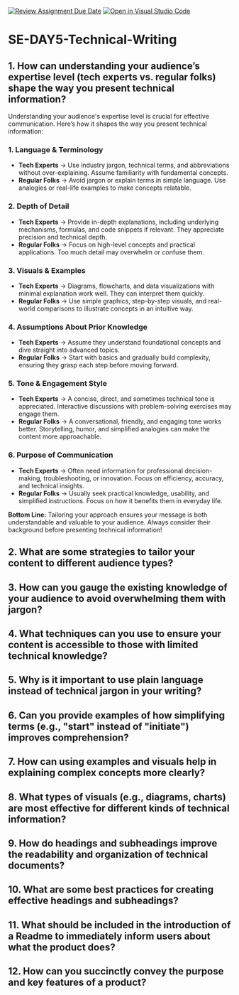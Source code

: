 [![Review Assignment Due Date](https://classroom.github.com/assets/deadline-readme-button-22041afd0340ce965d47ae6ef1cefeee28c7c493a6346c4f15d667ab976d596c.svg)](https://classroom.github.com/a/zsAR-pyY)
[![Open in Visual Studio Code](https://classroom.github.com/assets/open-in-vscode-2e0aaae1b6195c2367325f4f02e2d04e9abb55f0b24a779b69b11b9e10269abc.svg)](https://classroom.github.com/online_ide?assignment_repo_id=18719064&assignment_repo_type=AssignmentRepo)
# SE-DAY5-Technical-Writing
## 1. How can understanding your audience’s expertise level (tech experts vs. regular folks) shape the way you present technical information?
Understanding your audience's expertise level is crucial for effective communication. Here’s how it shapes the way you present technical information:  

### **1. Language & Terminology**  
- **Tech Experts** → Use industry jargon, technical terms, and abbreviations without over-explaining. Assume familiarity with fundamental concepts.  
- **Regular Folks** → Avoid jargon or explain terms in simple language. Use analogies or real-life examples to make concepts relatable.  

### **2. Depth of Detail**  
- **Tech Experts** → Provide in-depth explanations, including underlying mechanisms, formulas, and code snippets if relevant. They appreciate precision and technical depth.  
- **Regular Folks** → Focus on high-level concepts and practical applications. Too much detail may overwhelm or confuse them.  

### **3. Visuals & Examples**  
- **Tech Experts** → Diagrams, flowcharts, and data visualizations with minimal explanation work well. They can interpret them quickly.  
- **Regular Folks** → Use simple graphics, step-by-step visuals, and real-world comparisons to illustrate concepts in an intuitive way.  

### **4. Assumptions About Prior Knowledge**  
- **Tech Experts** → Assume they understand foundational concepts and dive straight into advanced topics.  
- **Regular Folks** → Start with basics and gradually build complexity, ensuring they grasp each step before moving forward.  

### **5. Tone & Engagement Style**  
- **Tech Experts** → A concise, direct, and sometimes technical tone is appreciated. Interactive discussions with problem-solving exercises may engage them.  
- **Regular Folks** → A conversational, friendly, and engaging tone works better. Storytelling, humor, and simplified analogies can make the content more approachable.  

### **6. Purpose of Communication**  
- **Tech Experts** → Often need information for professional decision-making, troubleshooting, or innovation. Focus on efficiency, accuracy, and technical insights.  
- **Regular Folks** → Usually seek practical knowledge, usability, and simplified instructions. Focus on how it benefits them in everyday life.  

**Bottom Line:** Tailoring your approach ensures your message is both understandable and valuable to your audience. Always consider their background before presenting technical information!
## 2. What are some strategies to tailor your content to different audience types?
## 3. How can you gauge the existing knowledge of your audience to avoid overwhelming them with jargon?
## 4. What techniques can you use to ensure your content is accessible to those with limited technical knowledge?
## 5. Why is it important to use plain language instead of technical jargon in your writing?
## 6. Can you provide examples of how simplifying terms (e.g., "start" instead of "initiate") improves comprehension?
## 7. How can using examples and visuals help in explaining complex concepts more clearly?
## 8. What types of visuals (e.g., diagrams, charts) are most effective for different kinds of technical information?
## 9. How do headings and subheadings improve the readability and organization of technical documents?
## 10. What are some best practices for creating effective headings and subheadings?
## 11. What should be included in the introduction of a Readme to immediately inform users about what the product does?
## 12. How can you succinctly convey the purpose and key features of a product?
